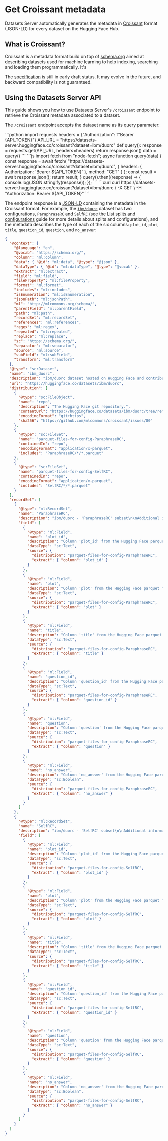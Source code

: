 # Get Croissant metadata

Datasets Server automatically generates the metadata in [Croissant](https://github.com/mlcommons/croissant) format (JSON-LD) for every dataset on the Hugging Face Hub.

## What is Croissant?

Croissant is a metadata format build on top of [schema.org](https://schema.org/) aimed at describing datasets used for machine learning to help indexing, searching and loading them programmatically. It's 

<Tip>

The [specification](https://github.com/mlcommons/croissant/blob/main/docs/croissant-spec.md) is still in early draft status. It may evolve in the future, and backward compatibility is not guaranteed.

</Tip>

## Using the Datasets Server API

This guide shows you how to use Datasets Server's `/croissant` endpoint to retrieve the Croissant metadata associated to a dataset.


The `/croissant` endpoint accepts the dataset name as its query parameter:

<inferencesnippet>
<python>
```python
import requests
headers = {"Authorization": f"Bearer {API_TOKEN}"}
API_URL = "https://datasets-server.huggingface.co/croissant?dataset=ibm/duorc"
def query():
    response = requests.get(API_URL, headers=headers)
    return response.json()
data = query()
```
</python>
<js>
```js
import fetch from "node-fetch";
async function query(data) {
    const response = await fetch(
        "https://datasets-server.huggingface.co/croissant?dataset=ibm/duorc",
        {
            headers: { Authorization: `Bearer ${API_TOKEN}` },
            method: "GET"
        }
    );
    const result = await response.json();
    return result;
}
query().then((response) => {
    console.log(JSON.stringify(response));
});
```
</js>
<curl>
```curl
curl https://datasets-server.huggingface.co/croissant?dataset=ibm/duorc \
        -X GET \
        -H "Authorization: Bearer ${API_TOKEN}"
```
</curl>
</inferencesnippet>

The endpoint response is a [JSON-LD](https://json-ld.org/) containing the metadata in the Croissant format. For example, the [`ibm/duorc`](https://huggingface.co/datasets/ibm/duorc) dataset has two configurations, `ParaphraseRC` and `SelfRC` (see the [List splits and configurations](./splits) guide for more details about splits and configurations), and the metadata describes the type of each of the six columns: `plot_id`, `plot`, `title`, `question_id`, `question`, and `no_answer`:

```json
{
  "@context": {
    "@language": "en",
    "@vocab": "https://schema.org/",
    "column": "ml:column",
    "data": { "@id": "ml:data", "@type": "@json" },
    "dataType": { "@id": "ml:dataType", "@type": "@vocab" },
    "extract": "ml:extract",
    "field": "ml:field",
    "fileProperty": "ml:fileProperty",
    "format": "ml:format",
    "includes": "ml:includes",
    "isEnumeration": "ml:isEnumeration",
    "jsonPath": "ml:jsonPath",
    "ml": "http://mlcommons.org/schema/",
    "parentField": "ml:parentField",
    "path": "ml:path",
    "recordSet": "ml:recordSet",
    "references": "ml:references",
    "regex": "ml:regex",
    "repeated": "ml:repeated",
    "replace": "ml:replace",
    "sc": "https://schema.org/",
    "separator": "ml:separator",
    "source": "ml:source",
    "subField": "ml:subField",
    "transform": "ml:transform"
  },
  "@type": "sc:Dataset",
  "name": "ibm_duorc",
  "description": "ibm/duorc dataset hosted on Hugging Face and contributed by the HF Datasets community",
  "url": "https://huggingface.co/datasets/ibm/duorc",
  "distribution": [
    {
      "@type": "sc:FileObject",
      "name": "repo",
      "description": "The Hugging Face git repository.",
      "contentUrl": "https://huggingface.co/datasets/ibm/duorc/tree/refs%2Fconvert%2Fparquet",
      "encodingFormat": "git+https",
      "sha256": "https://github.com/mlcommons/croissant/issues/80"
    },
    {
      "@type": "sc:FileSet",
      "name": "parquet-files-for-config-ParaphraseRC",
      "containedIn": "repo",
      "encodingFormat": "application/x-parquet",
      "includes": "ParaphraseRC/*/*.parquet"
    },
    {
      "@type": "sc:FileSet",
      "name": "parquet-files-for-config-SelfRC",
      "containedIn": "repo",
      "encodingFormat": "application/x-parquet",
      "includes": "SelfRC/*/*.parquet"
    }
  ],
  "recordSet": [
    {
      "@type": "ml:RecordSet",
      "name": "ParaphraseRC",
      "description": "ibm/duorc - 'ParaphraseRC' subset\n\nAdditional information:\n- 3 splits: train, validation, test\n- 1 skipped column: answers",
      "field": [
        {
          "@type": "ml:Field",
          "name": "plot_id",
          "description": "Column 'plot_id' from the Hugging Face parquet file.",
          "dataType": "sc:Text",
          "source": {
            "distribution": "parquet-files-for-config-ParaphraseRC",
            "extract": { "column": "plot_id" }
          }
        },
        {
          "@type": "ml:Field",
          "name": "plot",
          "description": "Column 'plot' from the Hugging Face parquet file.",
          "dataType": "sc:Text",
          "source": {
            "distribution": "parquet-files-for-config-ParaphraseRC",
            "extract": { "column": "plot" }
          }
        },
        {
          "@type": "ml:Field",
          "name": "title",
          "description": "Column 'title' from the Hugging Face parquet file.",
          "dataType": "sc:Text",
          "source": {
            "distribution": "parquet-files-for-config-ParaphraseRC",
            "extract": { "column": "title" }
          }
        },
        {
          "@type": "ml:Field",
          "name": "question_id",
          "description": "Column 'question_id' from the Hugging Face parquet file.",
          "dataType": "sc:Text",
          "source": {
            "distribution": "parquet-files-for-config-ParaphraseRC",
            "extract": { "column": "question_id" }
          }
        },
        {
          "@type": "ml:Field",
          "name": "question",
          "description": "Column 'question' from the Hugging Face parquet file.",
          "dataType": "sc:Text",
          "source": {
            "distribution": "parquet-files-for-config-ParaphraseRC",
            "extract": { "column": "question" }
          }
        },
        {
          "@type": "ml:Field",
          "name": "no_answer",
          "description": "Column 'no_answer' from the Hugging Face parquet file.",
          "dataType": "sc:Boolean",
          "source": {
            "distribution": "parquet-files-for-config-ParaphraseRC",
            "extract": { "column": "no_answer" }
          }
        }
      ]
    },
    {
      "@type": "ml:RecordSet",
      "name": "SelfRC",
      "description": "ibm/duorc - 'SelfRC' subset\n\nAdditional information:\n- 3 splits: train, validation, test\n- 1 skipped column: answers",
      "field": [
        {
          "@type": "ml:Field",
          "name": "plot_id",
          "description": "Column 'plot_id' from the Hugging Face parquet file.",
          "dataType": "sc:Text",
          "source": {
            "distribution": "parquet-files-for-config-SelfRC",
            "extract": { "column": "plot_id" }
          }
        },
        {
          "@type": "ml:Field",
          "name": "plot",
          "description": "Column 'plot' from the Hugging Face parquet file.",
          "dataType": "sc:Text",
          "source": {
            "distribution": "parquet-files-for-config-SelfRC",
            "extract": { "column": "plot" }
          }
        },
        {
          "@type": "ml:Field",
          "name": "title",
          "description": "Column 'title' from the Hugging Face parquet file.",
          "dataType": "sc:Text",
          "source": {
            "distribution": "parquet-files-for-config-SelfRC",
            "extract": { "column": "title" }
          }
        },
        {
          "@type": "ml:Field",
          "name": "question_id",
          "description": "Column 'question_id' from the Hugging Face parquet file.",
          "dataType": "sc:Text",
          "source": {
            "distribution": "parquet-files-for-config-SelfRC",
            "extract": { "column": "question_id" }
          }
        },
        {
          "@type": "ml:Field",
          "name": "question",
          "description": "Column 'question' from the Hugging Face parquet file.",
          "dataType": "sc:Text",
          "source": {
            "distribution": "parquet-files-for-config-SelfRC",
            "extract": { "column": "question" }
          }
        },
        {
          "@type": "ml:Field",
          "name": "no_answer",
          "description": "Column 'no_answer' from the Hugging Face parquet file.",
          "dataType": "sc:Boolean",
          "source": {
            "distribution": "parquet-files-for-config-SelfRC",
            "extract": { "column": "no_answer" }
          }
        }
      ]
    }
  ]
}
```
